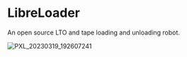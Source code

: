 # LibreLoader
An open source LTO and tape loading and unloading robot.

![PXL_20230319_192607241](https://user-images.githubusercontent.com/31870999/226204217-719a1785-1903-41a5-aaa3-bf38a5ad30e7.jpg)
